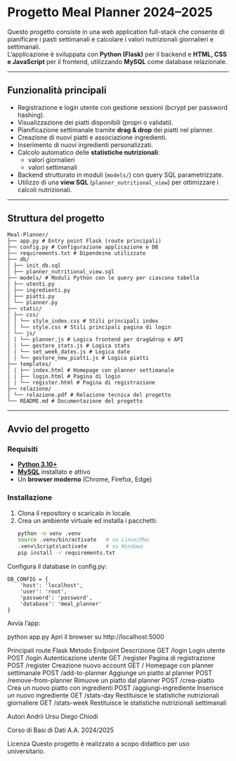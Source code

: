 # Progetto Meal Planner 2024–2025

Questo progetto consiste in una web application full-stack che consente di pianificare i pasti settimanali e calcolare i valori nutrizionali giornalieri e settimanali.  
L’applicazione è sviluppata con **Python (Flask)** per il backend e **HTML, CSS e JavaScript** per il frontend, utilizzando **MySQL** come database relazionale.

---

## Funzionalità principali

- Registrazione e login utente con gestione sessioni (bcrypt per password hashing).
- Visualizzazione dei piatti disponibili (propri o validati).
- Pianificazione settimanale tramite **drag & drop** dei piatti nel planner.
- Creazione di nuovi piatti e associazione ingredienti.
- Inserimento di nuovi ingredienti personalizzati.
- Calcolo automatico delle **statistiche nutrizionali**:
  - valori giornalieri
  - valori settimanali
- Backend strutturato in moduli (`models/`) con query SQL parametrizzate.
- Utilizzo di una **view SQL** (`planner_nutritional_view`) per ottimizzare i calcoli nutrizionali.

---

## Struttura del progetto

    Meal-Planner/
    ├── app.py # Entry point Flask (route principali)
    ├── config.py # Configurazione applicazione e DB
    ├── requirements.txt # Dipendezne utilizzate
    ├── db/
    │ ├── init_db.sql
    │ ├── planner_nutritional_view.sql
    ├── models/ # Moduli Python con le query per ciascuna tabella
    │ ├── utenti.py
    │ ├── ingredienti.py
    │ ├── piatti.py
    │ └── planner.py
    ├── static/
    │ ├── css/
    │ │ └── style_index.css # Stili principali index
    │ │ └── style.css # Stili principali pagina di login
    │ └── js/
    │ | └── planner.js # Logica frontend per drag&drop e API
    │ | └── gestore_stats.js # Logica stats
    │ | └── set_week_dates.js # Logica date
    │ | └── gestore_new_piatti.js # Logica piatti
    ├── templates/
    │ | ├── index.html # Homepage con planner settimanale
    │ | ├── login.html # Pagina di login
    │ | └── register.html # Pagina di registrazione
    ├── relazione/
    │ └── relazione.pdf # Relazione tecnica del progetto
    └── README.md # Documentazione del progetto

---

## Avvio del progetto

### Requisiti

- **[Python 3.10+](https://www.python.org/)**  
- **[MySQL](https://www.mysql.com/)** installato e attivo  
- Un **browser moderno** (Chrome, Firefox, Edge)

### Installazione

1. Clona il repository o scaricalo in locale.
2. Crea un ambiente virtuale ed installa i pacchetti:
   ```bash
   python -m venv .venv
   source .venv/bin/activate   # su Linux/Mac
   .venv\Scripts\activate      # su Windows
   pip install -r requirements.txt

Configura il database in config.py:

    DB_CONFIG = {
        'host': 'localhost',
        'user': 'root',
        'password': 'password',
        'database': 'meal_planner'
    }

Avvia l’app:

python app.py
Apri il browser su http://localhost:5000

Principali route Flask
Metodo	Endpoint	Descrizione
GET	/login	Login utente
POST	/login	Autenticazione utente
GET	/register	Pagina di registrazione
POST	/register	Creazione nuovo account
GET	/	Homepage con planner settimanale
POST	/add-to-planner	Aggiunge un piatto al planner
POST	/remove-from-planner	Rimuove un piatto dal planner
POST	/crea-piatto	Crea un nuovo piatto con ingredienti
POST	/aggiungi-ingrediente	Inserisce un nuovo ingrediente
GET	/stats-day	Restituisce le statistiche nutrizionali giornaliere
GET	/stats-week	Restituisce le statistiche nutrizionali settimanali

Autori
Andrii Ursu
Diego Chiodi

Corso di Basi di Dati A.A. 2024/2025

Licenza
Questo progetto è realizzato a scopo didattico per uso universitario.
